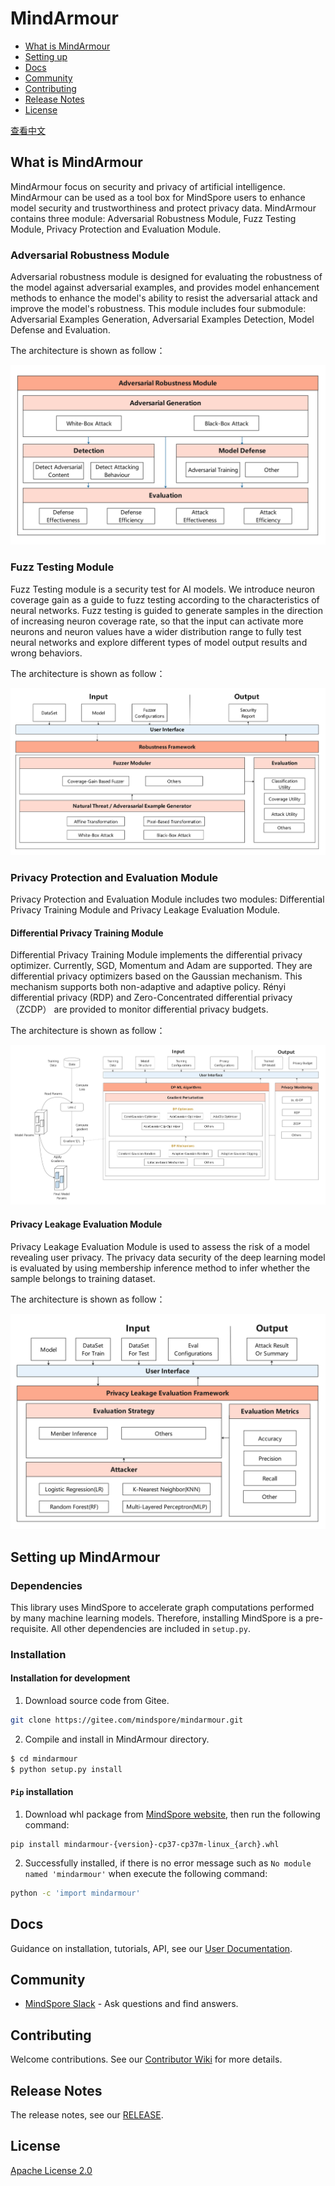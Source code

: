 # MindArmour

- [What is MindArmour](#what-is-mindarmour)
- [Setting up](#setting-up-mindarmour)
- [Docs](#docs)
- [Community](#community)
- [Contributing](#contributing)
- [Release Notes](#release-notes)
- [License](#license)

[查看中文](./README_CN.md)

## What is MindArmour

MindArmour focus on security and privacy of artificial intelligence. MindArmour can be used as a tool box for MindSpore users to enhance model security and trustworthiness and protect privacy data.
MindArmour contains three module: Adversarial Robustness Module, Fuzz Testing Module, Privacy Protection and Evaluation Module.

### Adversarial Robustness Module

Adversarial robustness module is designed for evaluating the robustness of the model against adversarial examples, 
and provides model enhancement methods to enhance the model's ability to resist the adversarial attack and improve the model's robustness. 
This module includes four submodule: Adversarial Examples Generation, Adversarial Examples Detection, Model Defense and Evaluation. 

The architecture is shown as follow：

![mindarmour_architecture](docs/adversarial_robustness_en.png)

### Fuzz Testing Module

Fuzz Testing module is a security test for AI models. We introduce neuron coverage gain as a guide to fuzz testing according to the characteristics of neural networks. 
Fuzz testing is guided to generate samples in the direction of increasing neuron coverage rate, so that the input can activate more neurons and neuron values have a wider distribution range to fully test neural networks and explore different types of model output results and wrong behaviors.

The architecture is shown as follow：

![fuzzer_architecture](docs/fuzzer_architecture_en.png)

### Privacy Protection and Evaluation Module

Privacy Protection and Evaluation Module includes two modules: Differential Privacy Training Module and Privacy Leakage Evaluation Module.

#### Differential Privacy Training Module

Differential Privacy Training Module implements the differential privacy optimizer. Currently, SGD, Momentum and Adam are supported. They are differential privacy optimizers based on the Gaussian mechanism. 
This mechanism supports both non-adaptive and adaptive policy. Rényi differential privacy (RDP) and Zero-Concentrated differential privacy（ZCDP） are provided to monitor differential privacy budgets. 

The architecture is shown as follow：

![dp_architecture](docs/differential_privacy_architecture_en.png)

#### Privacy Leakage Evaluation Module

Privacy Leakage Evaluation Module is used to assess the risk of a model revealing user privacy. The privacy data security of the deep learning model is evaluated by using membership inference method to infer whether the sample belongs to training dataset.

The architecture is shown as follow：

![privacy_leakage](docs/privacy_leakage_en.png)


## Setting up MindArmour

### Dependencies

This library uses MindSpore to accelerate graph computations performed by many machine learning models. Therefore, installing MindSpore is a pre-requisite.  All other dependencies are included in `setup.py`.

### Installation

#### Installation for development

1. Download source code from Gitee.

```bash
git clone https://gitee.com/mindspore/mindarmour.git
```

2. Compile and install in MindArmour directory. 

```bash
$ cd mindarmour
$ python setup.py install
```

#### `Pip` installation

1. Download whl package from [MindSpore website](https://www.mindspore.cn/versions/en), then run the following command:

```
pip install mindarmour-{version}-cp37-cp37m-linux_{arch}.whl
```

2. Successfully installed, if there is no error message such as `No module named 'mindarmour'` when execute the following command:

```bash
python -c 'import mindarmour'
```

## Docs

Guidance on installation, tutorials, API, see our [User Documentation](https://gitee.com/mindspore/docs).

## Community

- [MindSpore Slack](https://join.slack.com/t/mindspore/shared_invite/enQtOTcwMTIxMDI3NjM0LTNkMWM2MzI5NjIyZWU5ZWQ5M2EwMTQ5MWNiYzMxOGM4OWFhZjI4M2E5OGI2YTg3ODU1ODE2Njg1MThiNWI3YmQ) - Ask questions and find answers.

## Contributing

Welcome contributions. See our [Contributor Wiki](https://gitee.com/mindspore/mindspore/blob/master/CONTRIBUTING.md) for more details.

## Release Notes

The release notes, see our [RELEASE](RELEASE.md).

## License

[Apache License 2.0](LICENSE)

